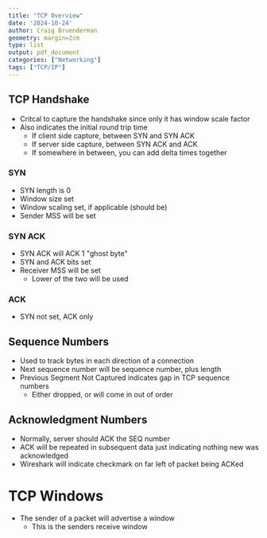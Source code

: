 ```yaml
---
title: "TCP Overview"
date: '2024-10-24'
author: Craig Bruenderman
geometry: margin=2cm
type: list
output: pdf_document
categories: ["Networking"]
tags: ["TCP/IP"]
---
```


## TCP Handshake

* Critcal to capture the handshake since only it has window scale factor
* Also indicates the initial round trip time
  * If client side capture, between SYN and SYN ACK
  * If server side capture, between SYN ACK and ACK
  * If somewhere in between, you can add delta times together

### SYN

* SYN length is 0
* Window size set
* Window scaling set, if applicable (should be)
* Sender MSS will be set

### SYN ACK

* SYN ACK will ACK 1 "ghost byte"
* SYN and ACK bits set
* Receiver MSS will be set
  * Lower of the two will be used

### ACK

* SYN not set, ACK only

## Sequence Numbers

* Used to track bytes in each direction of a connection
* Next sequence number will be sequence number, plus length
* Previous Segment Not Captured indicates gap in TCP sequence numbers
  * Either dropped, or will come in out of order

## Acknowledgment Numbers

* Normally, server should ACK the SEQ number
* ACK will be repeated in subsequent data just indicating nothing new was acknowledged
* Wireshark will indicate checkmark on far left of packet being ACKed

# TCP Windows

* The sender of a packet will advertise a window
  * This is the senders receive window
